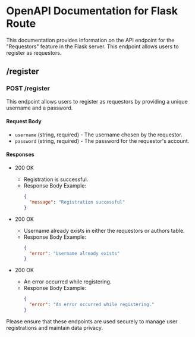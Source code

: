 # OpenAPI Documentation for Flask Route

This documentation provides information on the API endpoint for the "Requestors" feature in the Flask server. This endpoint allows users to register as requestors.

## /register

### POST /register

This endpoint allows users to register as requestors by providing a unique username and a password.

#### Request Body

- `username` (string, required) - The username chosen by the requestor.
- `password` (string, required) - The password for the requestor's account.

#### Responses

- 200 OK
  - Registration is successful.
  - Response Body Example:
    ```json
    {
      "message": "Registration successful"
    }
    ```

- 200 OK
  - Username already exists in either the requestors or authors table.
  - Response Body Example:
    ```json
    {
      "error": "Username already exists"
    }
    ```

- 200 OK
  - An error occurred while registering.
  - Response Body Example:
    ```json
    {
      "error": "An error occurred while registering."
    }
    ```

Please ensure that these endpoints are used securely to manage user registrations and maintain data privacy.
